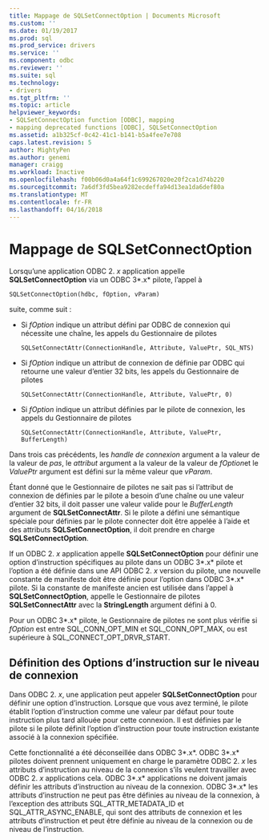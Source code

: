```yaml
---
title: Mappage de SQLSetConnectOption | Documents Microsoft
ms.custom: ''
ms.date: 01/19/2017
ms.prod: sql
ms.prod_service: drivers
ms.service: ''
ms.component: odbc
ms.reviewer: ''
ms.suite: sql
ms.technology:
- drivers
ms.tgt_pltfrm: ''
ms.topic: article
helpviewer_keywords:
- SQLSetConnectOption function [ODBC], mapping
- mapping deprecated functions [ODBC], SQLSetConnectOption
ms.assetid: a1b325cf-0c42-41c1-b141-b5a4fee7e708
caps.latest.revision: 5
author: MightyPen
ms.author: genemi
manager: craigg
ms.workload: Inactive
ms.openlocfilehash: f00b06d0a4a64f1c699267020e20f2ca1d74b220
ms.sourcegitcommit: 7a6df3fd5bea9282ecdeffa94d13ea1da6def80a
ms.translationtype: MT
ms.contentlocale: fr-FR
ms.lasthandoff: 04/16/2018
---
```

# <a name="sqlsetconnectoption-mapping"></a>Mappage de SQLSetConnectOption
Lorsqu’une application ODBC 2. *x* application appelle **SQLSetConnectOption** via un ODBC 3*.x* pilote, l’appel à  
  
```  
SQLSetConnectOption(hdbc, fOption, vParam)  
```  
  
 suite, comme suit :  
  
-   Si *fOption* indique un attribut défini par ODBC de connexion qui nécessite une chaîne, les appels du Gestionnaire de pilotes  
  
    ```  
    SQLSetConnectAttr(ConnectionHandle, Attribute, ValuePtr, SQL_NTS)  
    ```  
  
-   Si *fOption* indique un attribut de connexion de définie par ODBC qui retourne une valeur d’entier 32 bits, les appels du Gestionnaire de pilotes  
  
    ```  
    SQLSetConnectAttr(ConnectionHandle, Attribute, ValuePtr, 0)  
    ```  
  
-   Si *fOption* indique un attribut définies par le pilote de connexion, les appels du Gestionnaire de pilotes  
  
    ```  
    SQLSetConnectAttr(ConnectionHandle, Attribute, ValuePtr, BufferLength)  
    ```  
  
 Dans trois cas précédents, les *handle de connexion* argument a la valeur de la valeur de *pas*, le *attribut* argument a la valeur de la valeur de *fOption*et le *ValuePtr* argument est défini sur la même valeur que *vParam*.  
  
 Étant donné que le Gestionnaire de pilotes ne sait pas si l’attribut de connexion de définies par le pilote a besoin d’une chaîne ou une valeur d’entier 32 bits, il doit passer une valeur valide pour le *BufferLength* argument de **SQLSetConnectAttr**. Si le pilote a défini une sémantique spéciale pour définies par le pilote connecter doit être appelée à l’aide et des attributs **SQLSetConnectOption**, il doit prendre en charge **SQLSetConnectOption**.  
  
 If un ODBC 2. *x* application appelle **SQLSetConnectOption** pour définir une option d’instruction spécifiques au pilote dans un ODBC 3*.x* pilote et l’option a été définie dans une API ODBC 2. *x* version du pilote, une nouvelle constante de manifeste doit être définie pour l’option dans ODBC 3*.x* pilote. Si la constante de manifeste ancien est utilisée dans l’appel à **SQLSetConnectOption**, appelle le Gestionnaire de pilotes **SQLSetConnectAttr** avec la **StringLength** argument défini à 0.  
  
 Pour un ODBC 3*.x* pilote, le Gestionnaire de pilotes ne sont plus vérifie si *fOption* est entre SQL_CONN_OPT_MIN et SQL_CONN_OPT_MAX, ou est supérieure à SQL_CONNECT_OPT_DRVR_START.  
  
## <a name="setting-statement-options-on-the-connection-level"></a>Définition des Options d’instruction sur le niveau de connexion  
 Dans ODBC 2. *x*, une application peut appeler **SQLSetConnectOption** pour définir une option d’instruction. Lorsque que vous avez terminé, le pilote établit l’option d’instruction comme une valeur par défaut pour toute instruction plus tard allouée pour cette connexion. Il est définies par le pilote si le pilote définit l’option d’instruction pour toute instruction existante associé à la connexion spécifiée.  
  
 Cette fonctionnalité a été déconseillée dans ODBC 3*.x*. ODBC 3*.x* pilotes doivent prennent uniquement en charge le paramètre ODBC 2. *x* les attributs d’instruction au niveau de la connexion s’ils veulent travailler avec ODBC 2. *x* applications cela. ODBC 3*.x* applications ne doivent jamais définir les attributs d’instruction au niveau de la connexion. ODBC 3*.x* les attributs d’instruction ne peut pas être définies au niveau de la connexion, à l’exception des attributs SQL_ATTR_METADATA_ID et SQL_ATTR_ASYNC_ENABLE, qui sont des attributs de connexion et les attributs d’instruction et peut être définie au niveau de la connexion ou de niveau de l’instruction.
